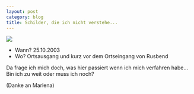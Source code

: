 ```yaml
---
layout: post
category: blog
title: Schilder, die ich nicht verstehe...
---
```


![](h/images-blog/old-blogs/marlena_IMGP4345.jpg)

* Wann? 25.10.2003
* Wo? Ortsausgang und kurz vor dem Ortseingang von Rusbend

Da frage ich mich doch, was hier passiert wenn ich mich verfahren habe... Bin ich zu weit oder muss ich noch?

(Danke an Marlena)